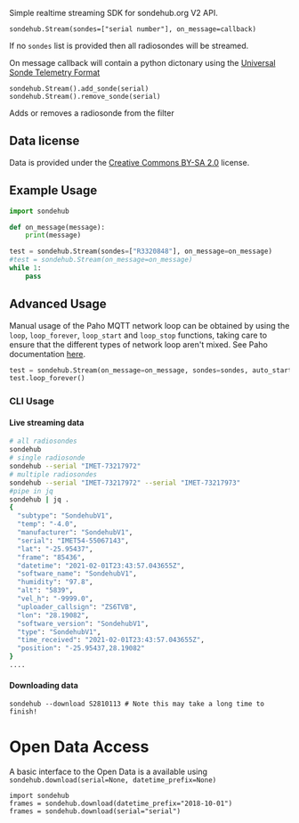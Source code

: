 Simple realtime streaming SDK for sondehub.org V2 API.

```
sondehub.Stream(sondes=["serial number"], on_message=callback)
```
If no `sondes` list is provided then all radiosondes will be streamed.

On message callback will contain a python dictonary using the [Universal Sonde Telemetry Format](https://github.com/projecthorus/radiosonde_auto_rx/wiki/SondeHub-DB-Universal-Telemetry-Format)


```
sondehub.Stream().add_sonde(serial)
sondehub.Stream().remove_sonde(serial)
```

Adds or removes a radiosonde from the filter

Data license
--
Data is provided under the [Creative Commons BY-SA 2.0](https://creativecommons.org/licenses/by-sa/2.0/) license.

Example Usage
--

```python
import sondehub

def on_message(message):
    print(message)

test = sondehub.Stream(sondes=["R3320848"], on_message=on_message)
#test = sondehub.Stream(on_message=on_message)
while 1:
    pass

```

Advanced Usage
--
Manual usage of the Paho MQTT network loop can be obtained by using the `loop`, `loop_forever`, `loop_start` and `loop_stop` functions, taking care to ensure that the different types of network loop aren't mixed. See Paho documentation [here](https://www.eclipse.org/paho/index.php?page=clients/python/docs/index.php#network-loop).

```python
test = sondehub.Stream(on_message=on_message, sondes=sondes, auto_start_loop=False)
test.loop_forever()
```

### CLI Usage
#### Live streaming data
```sh
# all radiosondes
sondehub
# single radiosonde
sondehub --serial "IMET-73217972"
# multiple radiosondes
sondehub --serial "IMET-73217972" --serial "IMET-73217973"
#pipe in jq
sondehub | jq .
{
  "subtype": "SondehubV1",
  "temp": "-4.0",
  "manufacturer": "SondehubV1",
  "serial": "IMET54-55067143",
  "lat": "-25.95437",
  "frame": "85436",
  "datetime": "2021-02-01T23:43:57.043655Z",
  "software_name": "SondehubV1",
  "humidity": "97.8",
  "alt": "5839",
  "vel_h": "-9999.0",
  "uploader_callsign": "ZS6TVB",
  "lon": "28.19082",
  "software_version": "SondehubV1",
  "type": "SondehubV1",
  "time_received": "2021-02-01T23:43:57.043655Z",
  "position": "-25.95437,28.19082"
}
....

```

#### Downloading data
```
sondehub --download S2810113 # Note this may take a long time to finish!
```


Open Data Access
==

A basic interface to the Open Data is a available using `sondehub.download(serial=None, datetime_prefix=None)`

```
import sondehub
frames = sondehub.download(datetime_prefix="2018-10-01")
frames = sondehub.download(serial="serial")
```